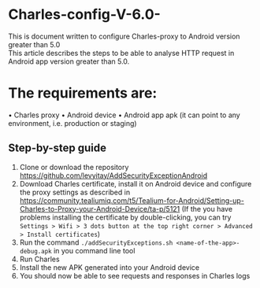 # Charles-config-V-6.0-
This is document written to configure Charles-proxy to Android version greater than 5.0  
This article describes the steps to be able to analyse HTTP request in Android app version greater than 5.0.

# The requirements are:
 • Charles proxy
 • Android device
 • Android app apk (it can point to any environment, i.e. production or staging)
 
## Step-by-step guide
1. Clone or download the repository https://github.com/levyitay/AddSecurityExceptionAndroid
2. Download Charles certificate, install it on Android device and configure the proxy settings as described in 
https://community.tealiumiq.com/t5/Tealium-for-Android/Setting-up-Charles-to-Proxy-your-Android-Device/ta-p/5121
(If the you have problems installing the certificate by double-clicking, you can try `Settings > Wifi > 3 dots button at the top right corner > Advanced > Install certificates`)
3. Run the command `./addSecurityExceptions.sh <name-of-the-app>-debug.apk`  in you command line tool
4. Run Charles
5. Install the new APK generated into your Android device
6. You should now be able to see requests and responses in Charles logs
